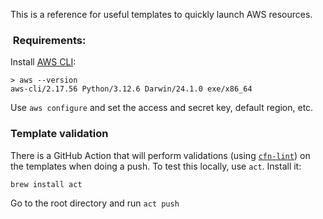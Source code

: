 This is a reference for useful templates to quickly launch AWS resources.

###  Requirements:

Install [AWS CLI](https://docs.aws.amazon.com/cli/latest/userguide/getting-started-install.html):

```
> aws --version
aws-cli/2.17.56 Python/3.12.6 Darwin/24.1.0 exe/x86_64
```

Use `aws configure` and set the access and secret key, default region, etc.

### Template validation

There is a GitHub Action that will perform validations (using [`cfn-lint`](https://github.com/aws-cloudformation/cfn-lint)) on the templates when doing a push.
To test this locally, use `act`. Install it:

```
brew install act
```

Go to the root directory and run `act push`
